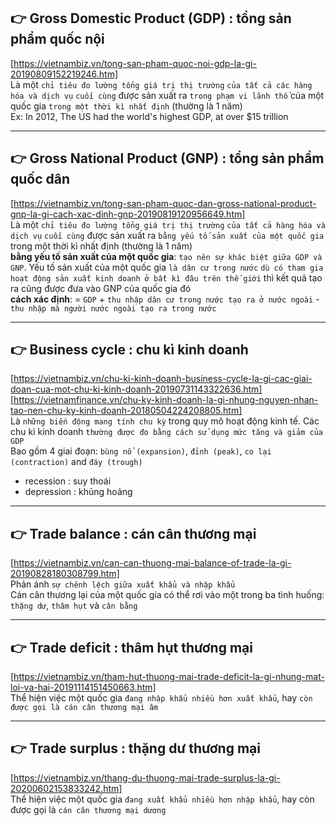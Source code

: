 
## 👉 Gross Domestic Product (GDP)                              : tổng sản phẩm quốc nội
  [https://vietnambiz.vn/tong-san-pham-quoc-noi-gdp-la-gi-20190809152219246.htm] \
  Là một `chỉ tiêu đo lường tổng giá trị thị trường` `của tất cả các hàng hóa và dịch vụ` `cuối cùng` được sản xuất ra `trong phạm vi lãnh thổ` của một quốc gia `trong một thời kì nhất định` (thường là 1 năm) \
  Ex: In 2012, The US had the world's highest GDP, at over $15 trillion

------------------------------------------------------------------------------------------------------

## 👉 Gross National Product (GNP)                              : tổng sản phẩm quốc dân
  [https://vietnambiz.vn/tong-san-pham-quoc-dan-gross-national-product-gnp-la-gi-cach-xac-dinh-gnp-20190819120956649.htm] \
  Là một `chỉ tiêu đo lường tổng giá trị thị trường` `của tất cả hàng hóa và dịch vụ` `cuối cùng` được sản xuất ra `bằng yếu tố sản xuất của một quốc gia` trong một thời kì nhất định (thường là 1 năm) \
  __bằng yếu tố sản xuất của một quốc gia__: `tạo nên sự khác biệt giữa GDP và GNP`. Yếu tố sản xuất của một quốc gia `là dân cư trong nước` `dù có tham gia hoạt động sản xuất kinh doanh ở bất kì đâu trên thế giới` thì kết quả tạo ra cũng được đưa vào GNP của quốc gia đó \
  __cách xác định__: = `GDP` + `thu nhập dân cư trong nước tạo ra ở nước ngoài` - `thu nhập mà người nước ngoài tạo ra trong nước`

------------------------------------------------------------------------------------------------------

## 👉 Business cycle                                            : chu kì kinh doanh
  [https://vietnambiz.vn/chu-ki-kinh-doanh-business-cycle-la-gi-cac-giai-doan-cua-mot-chu-ki-kinh-doanh-20190731143322636.htm] \
  [https://vietnamfinance.vn/chu-ky-kinh-doanh-la-gi-nhung-nguyen-nhan-tao-nen-chu-ky-kinh-doanh-20180504224208805.htm] \
  Là `những biến động mang tính chu kỳ` trong quy mô hoạt động kinh tế. Các chu kì kinh doanh `thường được đo bằng cách sử dụng mức tăng và giảm của GDP` \
  Bao gồm 4 giai đoạn: `bùng nổ (expansion)`, `đỉnh (peak)`, `co lại (contraction)` and `đáy (trough)`
  - recession                                                   : suy thoái
  - depression                                                  : khủng hoảng

------------------------------------------------------------------------------------------------------

## 👉 Trade balance                                             : cán cân thương mại
  [https://vietnambiz.vn/can-can-thuong-mai-balance-of-trade-la-gi-20190828180308799.htm] \
  Phản ánh `sự chênh lệch giữa xuất khẩu và nhập khẩu` \
  Cán cân thương lại của một quốc gia có thể rơi vào một trong ba tình huống: `thặng dư`, `thâm hụt` và `cân bằng`

------------------------------------------------------------------------------------------------------

## 👉 Trade deficit                                             : thâm hụt thương mại
  [https://vietnambiz.vn/tham-hut-thuong-mai-trade-deficit-la-gi-nhung-mat-loi-va-hai-20191114151450663.htm] \
  Thể hiện việc một quốc gia `đang nhập khẩu nhiều hơn xuất khẩu`, hay `còn được gọi là cán cân thương mại âm`

------------------------------------------------------------------------------------------------------

## 👉 Trade surplus                                             : thặng dư thương mại
  [https://vietnambiz.vn/thang-du-thuong-mai-trade-surplus-la-gi-20200602153833242.htm] \
  Thể hiện việc một quốc gia `đang xuất khẩu nhiều hơn nhập khẩu`, hay còn được gọi là `cán cân thương mại dương`
